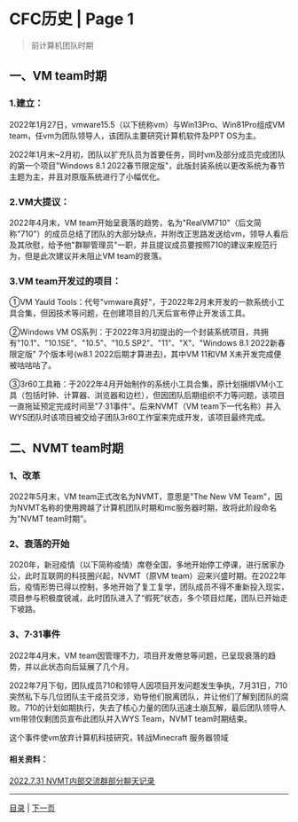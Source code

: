 # CFC历史 | Page 1

> 前计算机团队时期

## 一、VM team时期

### 1.建立：

2022年1月27日，vmware15.5（以下统称vm）与Win13Pro、Win81Pro组成VM team，任vm为团队领导人，该团队主要研究计算机软件及PPT OS为主。

2022年1月末~2月初，团队以扩充队员为首要任务，同时vm及部分成员完成团队的第一个项目"Windows 8.1 2022春节限定版"，此版封装系统以更改系统为春节主题为主，并且对原版系统进行了小幅优化。

### 2.VM大提议：

2022年4月末，VM team开始呈衰落的趋势，名为"RealVM710"（后文简称"710"）的成员总结了团队的大部分缺点，并附改正思路发送给vm，领导人看后及其欣慰，给予他"群聊管理员"一职，并且提议成员要按照710的建议来规范行为，但是此次建议并未阻止VM team的衰落。

### 3.VM team开发过的项目：

①VM Yauld Tools：代号"vmware真好"，于2022年2月末开发的一款系统小工具合集，但因技术等问题，在创建项目的几天后宣布停止开发该工具。

②Windows VM OS系列：于2022年3月初提出的一个封装系统项目，共拥有"10.1"、"10.1SE"、"10.5"、"10.5 SP2"、"11"、"X"、"Windows 8.1 2022新春限定版" 7个版本号(w8.1 2022后期才算进去)，其中VM 11和VM X未开发完成便被咕咕咕了。

③3r60工具箱：于2022年4月开始制作的系统小工具合集，原计划捆绑VM小工具（包括时钟、计算器、浏览器和边栏），但因团队后期组织不力等问题，该项目一直拖延预定完成时间至"7·31事件"。后来NVMT（VM team下一代名称）并入WYS团队时该项目被交给子团队3r60工作室来完成开发，该项目最终完成。

## 二、NVMT team时期

### 1、改革
2022年5月末，VM team正式改名为NVMT，意思是"The New VM Team"，因为NVMT名称的使用跨越了计算机团队时期和mc服务器时期，故将此阶段命名为"NVMT team时期"。

### 2、衰落的开始
2020年，新冠疫情（以下简称疫情）席卷全国，多地开始停工停课，进行居家办公，此时互联网的科技圈兴起，NVMT（原VM team）迎来兴盛时期。在2022年后，疫情形势已得以控制，多地开始了复工复学，团队成员不得不重新投入现实，项目参与积极度锐减，此时团队进入了“假死”状态，多个项目烂尾，团队已开始走下坡路。

### 3、7·31事件

2022年4月末，VM team因管理不力，项目开发倦怠等问题，已呈现衰落的趋势，并以此状态向后延展了几个月。

2022年7月下旬，团队成员710和领导人因项目开发问题发生争执，7月31日，710突然私下与几位团队主干成员交涉，劝导他们脱离团队，并让他们了解到团队的腐败。710的计划如期执行，失去了核心力量的团队迅速土崩瓦解，最后团队领导人vm带领仅剩团员宣布此团队并入WYS Team，NVMT team时期结束。

这个事件使vm放弃计算机科技研究，转战Minecraft 服务器领域

#### 相关资料：
[2022.7.31 NVMT内部交流群部分聊天记录](https://github.com/ColorFulCraft/CFCHistory/blob/main/old%20files/7.31-img.md)<br>

---

[目录](Directory.md) | [下一页](history_2.md)

